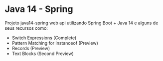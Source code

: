 # Java 14 - Spring
Projeto java14-spring web api utilizando Spring Boot + Java 14 e alguns de seus recursos como:

 - Switch Expressions (Complete)
 - Pattern Matching for instanceof (Preview)
 - Records (Preview)
 - Text Blocks (Second Preview)
